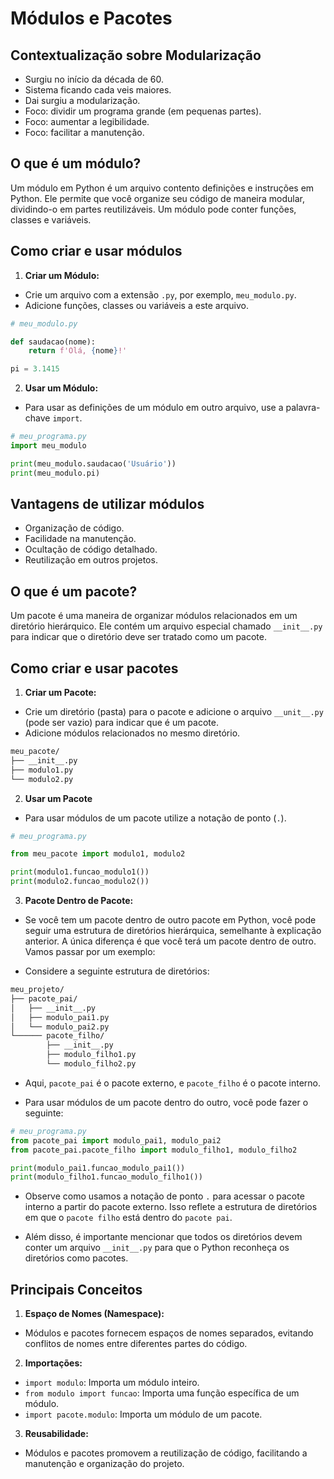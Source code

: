 # Módulos e Pacotes

## Contextualização sobre Modularização

* Surgiu no início da década de 60.
* Sistema ficando cada veis maiores.
* Dai surgiu a modularização.
* Foco: dividir um programa grande (em pequenas partes).
* Foco: aumentar a legibilidade.
* Foco: facilitar a manutenção.

## O que é um módulo?

Um módulo em Python é um arquivo contento definições e instruções em Python. Ele permite que você organize seu código de maneira modular, dividindo-o em partes reutilizáveis. Um módulo pode conter funções, classes e variáveis.

## Como criar e usar módulos

1. **Criar um Módulo:**

* Crie um arquivo com a extensão `.py`, por exemplo, `meu_modulo.py`.
* Adicione funções, classes ou variáveis a este arquivo.

```py
# meu_modulo.py

def saudacao(nome):
    return f'Olá, {nome}!'

pi = 3.1415
```

2. **Usar um Módulo:**

* Para usar as definições de um módulo em outro arquivo, use a palavra-chave `import`.

```py
# meu_programa.py
import meu_modulo

print(meu_modulo.saudacao('Usuário'))
print(meu_modulo.pi)
```

## Vantagens de utilizar módulos

* Organização de código.
* Facilidade na manutenção.
* Ocultação de código detalhado.
* Reutilização em outros projetos.

## O que é um pacote?

Um pacote é uma maneira de organizar módulos relacionados em um diretório hierárquico. Ele contém um arquivo especial chamado `__init__.py` para indicar que o diretório deve ser tratado como um pacote.

## Como criar e usar pacotes

1. **Criar um Pacote:**

* Crie um diretório (pasta) para o pacote e adicione o arquivo `__unit__.py` (pode ser vazio) para indicar que é um pacote.
* Adicione módulos relacionados no mesmo diretório.

```md
meu_pacote/
├── __init__.py
├── modulo1.py
└── modulo2.py
```

2. **Usar um Pacote**

* Para usar módulos de um pacote utilize a notação de ponto (`.`).

```py
# meu_programa.py

from meu_pacote import modulo1, modulo2

print(modulo1.funcao_modulo1())
print(modulo2.funcao_modulo2())
```

3. **Pacote Dentro de Pacote:**

* Se você tem um pacote dentro de outro pacote em Python, você pode seguir uma estrutura de diretórios hierárquica, semelhante à explicação anterior. A única diferença é que você terá um pacote dentro de outro. Vamos passar por um exemplo:

* Considere a seguinte estrutura de diretórios:

```md
meu_projeto/
├── pacote_pai/
│   ├── __init__.py
│   ├── modulo_pai1.py
│   └── modulo_pai2.py
└────── pacote_filho/
        ├── __init__.py
        ├── modulo_filho1.py
        └── modulo_filho2.py
```

* Aqui, `pacote_pai` é o pacote externo, e `pacote_filho` é o pacote interno.

* Para usar módulos de um pacote dentro do outro, você pode fazer o seguinte:

```py
# meu_programa.py
from pacote_pai import modulo_pai1, modulo_pai2
from pacote_pai.pacote_filho import modulo_filho1, modulo_filho2

print(modulo_pai1.funcao_modulo_pai1())
print(modulo_filho1.funcao_modulo_filho1())
```

* Observe como usamos a notação de ponto `.` para acessar o pacote interno a partir do pacote externo. Isso reflete a estrutura de diretórios em que o `pacote filho` está dentro do `pacote pai`.

* Além disso, é importante mencionar que todos os diretórios devem conter um arquivo `__init__.py` para que o Python reconheça os diretórios como pacotes.

## Principais Conceitos

1. **Espaço de Nomes (Namespace):**

* Módulos e pacotes fornecem espaços de nomes separados, evitando conflitos de nomes entre diferentes partes do código.

2. **Importações:**

* `import modulo`: Importa um módulo inteiro.
* `from modulo import funcao`: Importa uma função específica de um módulo.
* `import pacote.modulo`: Importa um módulo de um pacote.

3. **Reusabilidade:**

* Módulos e pacotes promovem a reutilização de código, facilitando a manutenção e organização do projeto.
